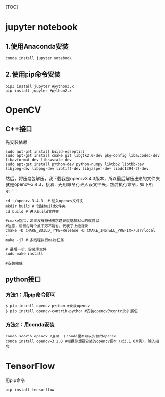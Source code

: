 [TOC]

# jupyter notebook

## 1.使用Anaconda安装

```bash
conda install jupyter notebook
```
## 2.使用pip命令安装
```
pip3 install jupyter #python3.x
pip install jupyter	#python2.x
```

# OpenCV
## C++接口
先安装依赖

```
sudo apt-get install build-essential
sudo apt-get install cmake git libgtk2.0-dev pkg-config libavcodec-dev libavformat-dev libswscale-dev
sudo apt-get install python-dev python-numpy libtbb2 libtbb-dev libjpeg-dev libpng-dev libtiff-dev libjasper-dev libdc1394-22-dev
```

然后，将压缩包解压，我下载我是opencv3.4.3版本，所以最后解压出来的文件夹就是opencv-3.4.3，接着，先用命令行进入该文件夹，然后执行命令，如下所示：

```
cd ~/opencv-3.4.3  # 进入opencv文件夹
mkdir build # 创建build文件夹
cd build # 进入build文件夹

#cmake指令，如果没有特殊要求建议就选择默认的就可以
#注意，后面的两个点千万不能省，代表了上级目录
cmake -D CMAKE_BUILD_TYPE=Release -D CMAKE_INSTALL_PREFIX=/usr/local ..  
make -j7 # 多线程执行make任务

# 最后一步，安装库文件
sudo make install

#安装完成
```



## python接口

### 方法1：用pip命令即可

```
$ pip install opencv-python #安装opencv
$ pip install opencv-contrib-python #安装opencv的contrib扩展包
```

### 方法2：用conda安装

```
conda search opencv #查询一下conda里面可以安装的opencv
conda install opencv=3.1.0 #根据你想要安装的opencv版本（以3.1.0为例），输入指令
```

# TensorFlow

用pip命令

```
pip install tensorflow
```

